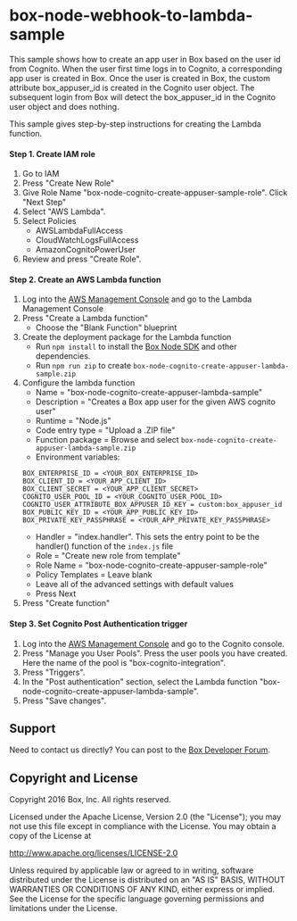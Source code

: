 # box-node-webhook-to-lambda-sample

This sample shows how to create an app user in Box based on the user id from Cognito.
When the user first time logs in to Cognito, a corresponding app user is created in Box.
Once the user is created in Box, the custom attribute box_appuser_id is created in the Cognito user object.
The subsequent login from Box will detect the box_appuser_id in the Cognito user object and does nothing.

This sample gives step-by-step instructions for creating the Lambda function.

#### Step 1. Create IAM role
1. Go to IAM
2. Press "Create New Role"
3. Give Role Name "box-node-cognito-create-appuser-sample-role". Click "Next Step"
4. Select "AWS Lambda".
5. Select Policies
    * AWSLambdaFullAccess
    * CloudWatchLogsFullAccess
    * AmazonCognitoPowerUser
6. Review and press "Create Role".

#### Step 2. Create an AWS Lambda function
1. Log into the [AWS Management Console](https://aws.amazon.com/console) and go to the Lambda Management Console
2. Press "Create a Lambda function"
    * Choose the "Blank Function" blueprint
3. Create the deployment package for the Lambda function
    * Run `npm install` to install the [Box Node SDK](https://github.com/box/box-node-sdk) and other dependencies.
    * Run `npm run zip` to create `box-node-cognito-create-appuser-lambda-sample.zip`
4. Configure the lambda function
    * Name = "box-node-cognito-create-appuser-lambda-sample"
    * Description = "Creates a Box app user for the given AWS cognito user"
    * Runtime = "Node.js"
    * Code entry type = "Upload a .ZIP file"
    * Function package = Browse and select `box-node-cognito-create-appuser-lambda-sample.zip`
    * Environment variables:
    ```
    BOX_ENTERPRISE_ID = <YOUR_BOX_ENTERPRISE_ID>
    BOX_CLIENT_ID = <YOUR_APP_CLIENT_ID>
    BOX_CLIENT_SECRET = <YOUR_APP_CLIENT_SECRET>
    COGNITO_USER_POOL_ID = <YOUR_COGNITO_USER_POOL_ID>
    COGNITO_USER_ATTRIBUTE_BOX_APPUSER_ID_KEY = custom:box_appuser_id
    BOX_PUBLIC_KEY_ID = <YOUR_APP_PUBLIC_KEY_ID>
    BOX_PRIVATE_KEY_PASSPHRASE = <YOUR_APP_PRIVATE_KEY_PASSPHRASE>
    ```
    * Handler = "index.handler". This sets the entry point to be the handler() function of the `index.js` file
    * Role = "Create new role from template"
    * Role Name = "box-node-cognito-create-appuser-sample-role"
    * Policy Templates = Leave blank
    * Leave all of the advanced settings with default values
    * Press Next
6. Press "Create function"

#### Step 3. Set Cognito Post Authentication trigger
1. Log into the [AWS Management Console](https://aws.amazon.com/console) and go to the Cognito console.
2. Press "Manage you User Pools". Press the user pools you have created. Here the name of the pool is "box-cognito-integration".
3. Press "Triggers".
4. In the "Post authentication" section, select the Lambda function "box-node-cognito-create-appuser-lambda-sample".
5. Press "Save changes".

Support
-------

Need to contact us directly? You can post to the
[Box Developer Forum](https://community.box.com/t5/Developer-Forum/bd-p/DeveloperForum).

Copyright and License
---------------------

Copyright 2016 Box, Inc. All rights reserved.

Licensed under the Apache License, Version 2.0 (the "License");
you may not use this file except in compliance with the License.
You may obtain a copy of the License at

   http://www.apache.org/licenses/LICENSE-2.0

Unless required by applicable law or agreed to in writing, software
distributed under the License is distributed on an "AS IS" BASIS,
WITHOUT WARRANTIES OR CONDITIONS OF ANY KIND, either express or implied.
See the License for the specific language governing permissions and
limitations under the License.

